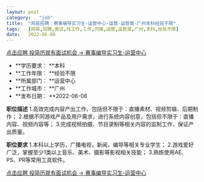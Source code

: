 ```yaml
---
layout:	post
category:	"job"
title:	"网易招聘：赛事编导实习生-运营中心-运营-运营类-广州本科经验不限"
tags:	[网易,招聘,面试,找工作,工作,内推,运营,运营类,广州,本科,经验不限]
date:	2022-06-08
---
```


[点击应聘 投简历就有面试机会 -> 赛事编导实习生-运营中心](http://mobile.bole.netease.com/bole/boleDetail?id=25183&employeeId=346f03c3cda5f04c&key=all)



- **学历要求： **本科
- **工作年限： **经验不限
- **所属部门： **运营中心
- **工作城市： **广州
- **发布日期： **2022-06-08



**职位描述**
1.高效完成内容产出工作，包括但不限于：直播素材、视频剪辑、后期制作；
2.根据不同游戏产品及用户需求，进行系统内容创意，包括但不限于：直播内容、视频内容等；
3.完成视频拍摄、节目录制等相关内容的监制工作，保证产出质量。



**职位要求**
1.本科以上学历，广播电视，新闻，编导等相关专业学生；
2.游戏爱好广泛，掌握至少1类以上音乐、美术、摄影等影视相关技能；
3.熟练使用AE、PS、PR等常用工具软件。



[点击应聘 投简历就有面试机会 -> 赛事编导实习生-运营中心](http://mobile.bole.netease.com/bole/boleDetail?id=25183&employeeId=346f03c3cda5f04c&key=all)
